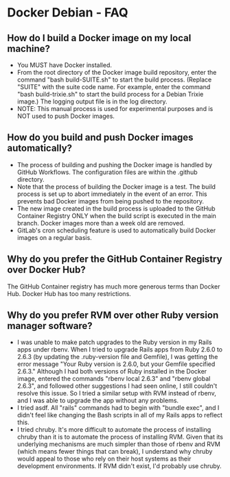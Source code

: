 # Docker Debian - FAQ

## How do I build a Docker image on my local machine?
* You MUST have Docker installed.
* From the root directory of the Docker image build repository, enter the command "bash build-SUITE.sh" to start the build process.  (Replace "SUITE" with the suite code name.  For example, enter the command "bash build-trixie.sh" to start the build process for a Debian Trixie image.)  The logging output file is in the log directory.
* NOTE: This manual process is used for experimental purposes and is NOT used to push Docker images.

## How do you build and push Docker images automatically?
* The process of building and pushing the Docker image is handled by GitHub Workflows.  The configuration files are within the .github directory.
* Note that the process of building the Docker image is a test.  The build process is set up to abort immediately in the event of an error.  This prevents bad Docker images from being pushed to the repository.
* The new image created in the build process is uploaded to the GitHub Container Registry ONLY when the build script is executed in the main branch.  Docker images more than a week old are removed.
* GitLab's cron scheduling feature is used to automatically build Docker images on a regular basis.

## Why do you prefer the GitHub Container Registry over Docker Hub?
The GitHub Container registry has much more generous terms than Docker Hub.  Docker Hub has too many restrictions.

## Why do you prefer RVM over other Ruby version manager software?
* I was unable to make patch upgrades to the Ruby version in my Rails apps under rbenv.  When I tried to upgrade Rails apps from Ruby 2.6.0 to 2.6.3 (by updating the .ruby-version file and Gemfile), I was getting the error message "Your Ruby version is 2.6.0, but your Gemfile specified 2.6.3."  Although I had both versions of Ruby installed in the Docker image, entered the commands "rbenv local 2.6.3" and "rbenv global 2.6.3", and followed other suggestions I had seen online, I still couldn't resolve this issue.  So I tried a similar setup with RVM instead of rbenv, and I was able to upgrade the app without any problems.
* I tried asdf.  All "rails" commands had to begin with "bundle exec", and I didn't feel like changing the Bash scripts in all of my Rails apps to reflect this.
* I tried chruby.  It's more difficult to automate the process of installing chruby than it is to automate the process of installing RVM.  Given that its underlying mechanisms are much simpler than those of rbenv and RVM (which means fewer things that can break), I understand why chruby would appeal to those who rely on their host systems as their development environments.  If RVM didn't exist, I'd probably use chruby.
